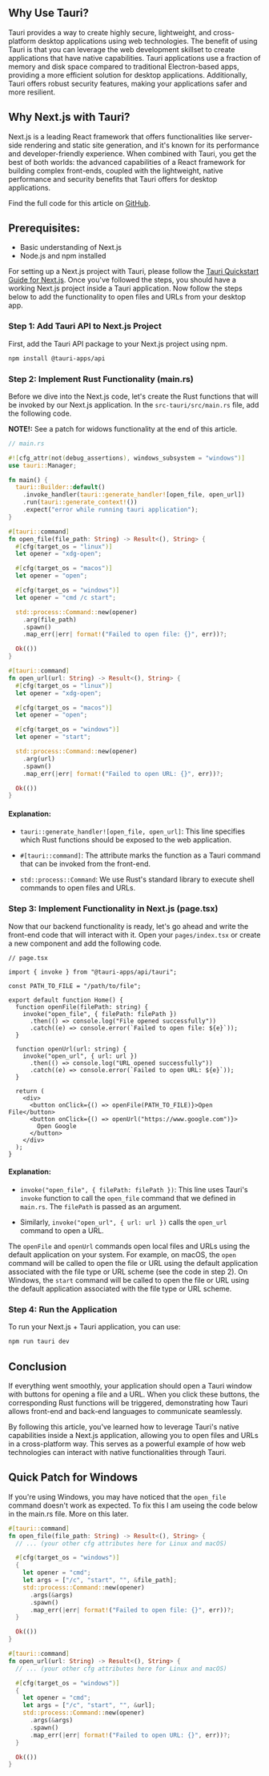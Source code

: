 ## Why Use Tauri?

Tauri provides a way to create highly secure, lightweight, and cross-platform desktop applications using web technologies. The benefit of using Tauri is that you can leverage the web development skillset to create applications that have native capabilities. Tauri applications use a fraction of memory and disk space compared to traditional Electron-based apps, providing a more efficient solution for desktop applications. Additionally, Tauri offers robust security features, making your applications safer and more resilient.

## Why Next.js with Tauri?

Next.js is a leading React framework that offers functionalities like server-side rendering and static site generation, and it's known for its performance and developer-friendly experience. When combined with Tauri, you get the best of both worlds: the advanced capabilities of a React framework for building complex front-ends, coupled with the lightweight, native performance and security benefits that Tauri offers for desktop applications.

Find the full code for this article on [GitHub](https://github.com/owolfdev/tauri-open-local-files-and-urls).

## Prerequisites:

- Basic understanding of Next.js
- Node.js and npm installed

For setting up a Next.js project with Tauri, please follow the [Tauri Quickstart Guide for Next.js](https://tauri.app/v1/guides/getting-started/setup/next-js). Once you've followed the steps, you should have a working Next.js project inside a Tauri application. Now follow the steps below to add the functionality to open files and URLs from your desktop app.

### Step 1: Add Tauri API to Next.js Project

First, add the Tauri API package to your Next.js project using npm.

```bash
npm install @tauri-apps/api
```

### Step 2: Implement Rust Functionality (main.rs)

Before we dive into the Next.js code, let's create the Rust functions that will be invoked by our Next.js application. In the `src-tauri/src/main.rs` file, add the following code.

**NOTE!:** See a patch for widows functionality at the end of this article.

```rust
// main.rs

#![cfg_attr(not(debug_assertions), windows_subsystem = "windows")]
use tauri::Manager;

fn main() {
  tauri::Builder::default()
    .invoke_handler(tauri::generate_handler![open_file, open_url])
    .run(tauri::generate_context!())
    .expect("error while running tauri application");
}

#[tauri::command]
fn open_file(file_path: String) -> Result<(), String> {
  #[cfg(target_os = "linux")]
  let opener = "xdg-open";

  #[cfg(target_os = "macos")]
  let opener = "open";

  #[cfg(target_os = "windows")]
  let opener = "cmd /c start";

  std::process::Command::new(opener)
    .arg(file_path)
    .spawn()
    .map_err(|err| format!("Failed to open file: {}", err))?;

  Ok(())
}

#[tauri::command]
fn open_url(url: String) -> Result<(), String> {
  #[cfg(target_os = "linux")]
  let opener = "xdg-open";

  #[cfg(target_os = "macos")]
  let opener = "open";

  #[cfg(target_os = "windows")]
  let opener = "start";

  std::process::Command::new(opener)
    .arg(url)
    .spawn()
    .map_err(|err| format!("Failed to open URL: {}", err))?;

  Ok(())
}
```

#### Explanation:

- `tauri::generate_handler![open_file, open_url]`: This line specifies which Rust functions should be exposed to the web application.
- `#[tauri::command]`: The attribute marks the function as a Tauri command that can be invoked from the front-end.

- `std::process::Command`: We use Rust's standard library to execute shell commands to open files and URLs.

### Step 3: Implement Functionality in Next.js (page.tsx)

Now that our backend functionality is ready, let's go ahead and write the front-end code that will interact with it. Open your `pages/index.tsx` or create a new component and add the following code.

```tsx
// page.tsx

import { invoke } from "@tauri-apps/api/tauri";

const PATH_TO_FILE = "/path/to/file";

export default function Home() {
  function openFile(filePath: string) {
    invoke("open_file", { filePath: filePath })
      .then(() => console.log("File opened successfully"))
      .catch((e) => console.error(`Failed to open file: ${e}`));
  }

  function openUrl(url: string) {
    invoke("open_url", { url: url })
      .then(() => console.log("URL opened successfully"))
      .catch((e) => console.error(`Failed to open URL: ${e}`));
  }

  return (
    <div>
      <button onClick={() => openFile(PATH_TO_FILE)}>Open File</button>
      <button onClick={() => openUrl("https://www.google.com")}>
        Open Google
      </button>
    </div>
  );
}
```

#### Explanation:

- `invoke("open_file", { filePath: filePath })`: This line uses Tauri's `invoke` function to call the `open_file` command that we defined in `main.rs`. The `filePath` is passed as an argument.

- Similarly, `invoke("open_url", { url: url })` calls the `open_url` command to open a URL.

The `openFile` and `openUrl` commands open local files and URLs using the default application on your system. For example, on macOS, the `open` command will be called to open the file or URL using the default application associated with the file type or URL scheme (see the code in step 2). On Windows, the `start` command will be called to open the file or URL using the default application associated with the file type or URL scheme.

### Step 4: Run the Application

To run your Next.js + Tauri application, you can use:

```bash
npm run tauri dev
```

## Conclusion

If everything went smoothly, your application should open a Tauri window with buttons for opening a file and a URL. When you click these buttons, the corresponding Rust functions will be triggered, demonstrating how Tauri allows front-end and back-end languages to communicate seamlessly.

By following this article, you've learned how to leverage Tauri's native capabilities inside a Next.js application, allowing you to open files and URLs in a cross-platform way. This serves as a powerful example of how web technologies can interact with native functionalities through Tauri.

## Quick Patch for Windows

If you're using Windows, you may have noticed that the `open_file` command doesn't work as expected. To fix this I am useing the code below in the main.rs file. More on this later.

```rust
#[tauri::command]
fn open_file(file_path: String) -> Result<(), String> {
  // ... (your other cfg attributes here for Linux and macOS)

  #[cfg(target_os = "windows")]
  {
    let opener = "cmd";
    let args = ["/c", "start", "", &file_path];
    std::process::Command::new(opener)
      .args(&args)
      .spawn()
      .map_err(|err| format!("Failed to open file: {}", err))?;
  }

  Ok(())
}

#[tauri::command]
fn open_url(url: String) -> Result<(), String> {
  // ... (your other cfg attributes here for Linux and macOS)

  #[cfg(target_os = "windows")]
  {
    let opener = "cmd";
    let args = ["/c", "start", "", &url];
    std::process::Command::new(opener)
      .args(&args)
      .spawn()
      .map_err(|err| format!("Failed to open URL: {}", err))?;
  }

  Ok(())
}
```
